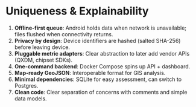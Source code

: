 # Uniqueness & Explainability

1) **Offline-first queue**: Android holds data when network is unavailable; files flushed when connectivity returns.
2) **Privacy by design**: Device identifiers are hashed (salted SHA-256) before leaving device.
3) **Pluggable metric adapters**: Clear abstraction to later add vendor APIs (QXDM, chipset SDKs).
4) **One-command backend**: Docker Compose spins up API + dashboard.
5) **Map-ready GeoJSON**: Interoperable format for GIS analysis.
6) **Minimal dependencies**: SQLite for easy assessment, can switch to Postgres.
7) **Clean code**: Clear separation of concerns with comments and simple data models.
